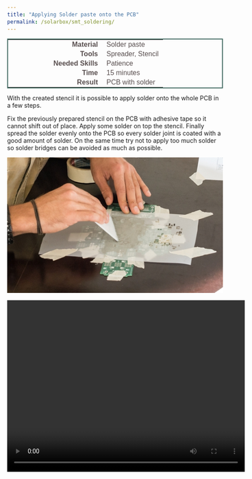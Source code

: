 ```yaml
---
title: "Applying Solder paste onto the PCB"
permalink: /solarbox/smt_soldering/
---
```


<style type="text/css">
.tg  {border-collapse:collapse;border-spacing:5;border-color:#416960;border-width:2px; border-style:solid;}
.tg td{font-family:Arial, sans-serif;font-size:16px;padding:2px 10px;border-style:solid;border-width:0px;overflow:hidden;word-break:normal;border-color:#bbb;color:#594F4F;}
.tg .tg-rmb8{width: 200px;font-weight:bold;vertical-align:top; text-align:right;}
.tg .tg-rmb9{vertical-align:top}
.tg .tg-yw4l{font-weight:bold;vertical-align:top; text-align:right;}
.tg .tg-yw42{vertical-align:top}
</style>

<table class="tg">
  <tr>
    <td class="tg-yw4l">Material</td>
    <td class="tg-yw42">Solder paste</td>
  </tr>
  <tr>
    <td class="tg-rmb8">Tools</td>
    <td class="tg-rmb9">Spreader, Stencil</td>
  </tr>
  <tr>
    <td class="tg-yw4l">Needed Skills<br></td>
    <td class="tg-yw42">Patience</td>
  </tr>
  <tr>
    <td class="tg-rmb8">Time</td>
    <td class="tg-rmb9">15 minutes</td>
  </tr>
   <tr>
    <td class="tg-rmb8">Result</td>
    <td class="tg-rmb9">PCB with solder</td>
  </tr>
</table>

With the created stencil it is possible to apply solder onto the whole PCB in a few steps.

Fix the previously prepared stencil on the PCB with adhesive tape so it cannot shift out of place. Apply some solder on top the stencil. Finally spread the solder evenly onto the PCB so every solder joint is coated with a good amount of solder. On the same time try not to apply too much solder so solder bridges can be avoided as much as possible.

![Applying solder onto the PCB](/media_files/rakeln.jpg)

<video width="555" height="400" controls>
  <source src="/media_files/Rakeln.mp4" type="video/mp4">
    Your browser does not support the video tag.
</video>
